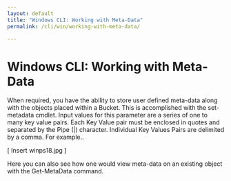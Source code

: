 ```yaml
---
layout: default
title: "Windows CLI: Working with Meta-Data"
permalink: /cli/win/working-with-meta-data/

---
```

# Windows CLI: Working with Meta-Data

When required, you have the ability to store user defined meta-data along with the objects placed within a Bucket. This is accomplished with the  set-metadata cmdlet. Input values for this parameter are a series of one to many key value pairs. Each Key Value pair must be enclosed in quotes and separated by the Pipe (|) character. Individual Key Values Pairs are delimited by a comma. For example..

[ Insert winps18.jpg ]

Here you can also see how one would view meta-data on an existing object with the Get-MetaData command. 

